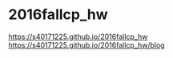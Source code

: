 # 2016fallcp_hw
https://s40171225.github.io/2016fallcp_hw
https://s40171225.github.io/2016fallcp_hw/blog
